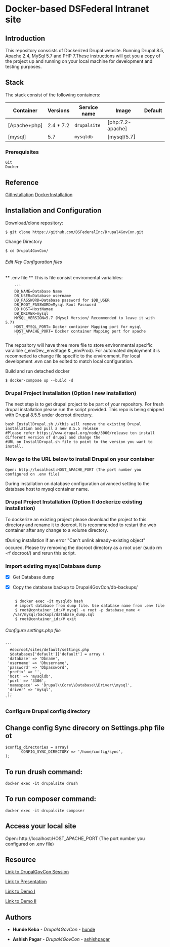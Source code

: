 # Docker-based DSFederal Intranet site

## Introduction

This repository conssists of Dockerized Drupal  website. Running Drupal 8.5, Apache 2.4, MySql 5.7 and PHP 7.These instructions will get you a copy of the project up and running on your local machine for development and testing purposes. 

## Stack

The  stack consist of the following containers:

| Container     | Versions                | Service name    | Image                              | Default |
| ------------- | ----------------------- | --------------- | ---------------------------------- | ------- |
| [Apache+php]  | 2.4 * 7.2               | `drupalsite`   | [php:7.2-apache]                   |         |
| [mysql]       | 5.7                     | `mysqldb`       | [mysql/5.7]                        |         |

### Prerequisites


```
Git  
Docker 
```
## Reference
[GitInstallation](https://git-scm.com/book/en/v2/Getting-Started-Installing-Git)
[DockerInstallation](https://docs.docker.com/install/#reporting-security-issues)



## Installation and Configuration

Download/clone repository:

```
$ git clone https://github.com/DSFederalInc/Drupal4GovCon.git
```
Change Directory 
```
$ cd Drupal4GovCon/
```

###### Edit Key Configuration files 
  ** .env file ** 
    This is file consist  enviromental varialbles:
    
        ```
        DB_NAME=Database Name
        DB_USER=Database username
        DB_PASSWORD=Database password for $DB_USER
        DB_ROOT_PASSWORD=Mysql Root Password
        DB_HOST=HostNamae 
        DB_DRIVER=mysql
        MYSQL_VERSION=5.7 (Mysql Version/ Recommended to leave it with 5.7)
        HOST_MYSQL_PORT= Docker container Mapping port for mysql
        HOST_APACHE_PORT= Docker container Mapping port for apache
         ```
         
The repository will have three more file to store environmental specific varailble (_envDev,_envStage & _envProd). For automated deployment
it is recomneded to change file specific to the environment. For local development .evn can be edited to match local configuration. 

Build and run detached docker
 ```
 $ docker-compose up --build -d
```

### Drupal Project Installation (Option I new installation)

The next step is to get drupal project to be part of your repository. For fresh drupal installation please run the script provided. This repo is being shipped with Drupal 8.5.5 under docroot directory. 

```
bash InstallDrupal.sh //this will remove the existing Drupal installation and pull a new 8.5.5 release 
#Please refer https://www.drupal.org/node/3060/release ton install different version of drupal and change the 
#URL on InstallDrupal.sh file to point to the version you want to install.
```


### Now go to the URL below to install Drupal on your container


```
Open: http://localhost:HOST_APACHE_PORT (The port number you configured on .env file)
```

During installation on database configuration advanced setting to  the database host to mysql container name.


### Drupal Project Installation (Option II dockerize existing installation)

To dockerize an existing project please download the project to this directory and rename it to docroot. 
It is recommended to restart the web container after any change to a volume directory. 

❗During installation if an error "Can't unlink already-existing object" occured. Please try removing the docroot directory as a root user (sudo rm -rf docroot/) and rerun this script.  


### Import existing mysql Database dump

- [x] Get Database dump
- [x] Copy the database backup to Drupal4GovCon/db-backups/

    ```
     
     $ docker exec -it mysqldb bash
     # import database from dump file. Use database name from .env file
     $ root@container_id:/# mysql -u root -p database_name < /var/mysql/backups/database_dump.sql
     $ root@container_id:/# exit
 
    ```  

###### Configure settings.php file 

    ```
      #docroot/sites/default/settings.php
      $databases['default']['default'] = array (
     'database' => 'Dbname',
     'username' => 'Dbusername',
     'password' => 'Dbpassword',
     'prefix' => '',
     'host' => 'mysqldb',
     'port' => '3306',
     'namespace' => 'Drupal\\Core\\Database\\Driver\\mysql',
     'driver' => 'mysql',
     );
    ```

### Configure Drupal config directory 

## Change config Sync direcory on Settings.php file ot 
```
$config_directories = array(
       CONFIG_SYNC_DIRECTORY => '/home/config/sync',
);
```

## To run drush command: 
```
docker exec -it drupalsite drush
```

## To run composer command: 
```
docker exec -it drupalsite composer
```


## Access your local site
Open: http://localhost:HOST_APACHE_PORT (The port number you configured on .env file)

## Resource 
[Link to DrupalGovCon Session](https://www.drupalgovcon.org/2018/program/sessions/deployment-made-easy-automating-deployment-docker)

[Link to Presentation](https://www.drupalgovcon.org/sites/default/files/session/slides/2018-08/Deployment%20Made%20Easy.pdf)

[Link to Demo I](https://www.youtube.com/watch?v=qZalwRMcQk0&feature=youtu.be)

[Link to Demo II](https://www.youtube.com/watch?v=GHTRZyfXc2M&feature=youtu.be)

## Authors

* **Hunde Keba** - *Drupal4GovCon* - [hunde](https://github.com/hunde)

* **Ashish Pagar** - *Drupal4GovCon* - [ashishpagar](https://github.com/ashishpagar)
